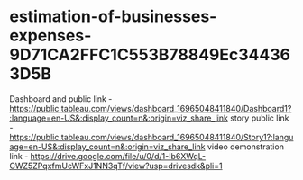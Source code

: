 # estimation-of-businesses-expenses-9D71CA2FFC1C553B78849Ec344363D5B


Dashboard and public link - https://public.tableau.com/views/dashboard_16965048411840/Dashboard1?:language=en-US&:display_count=n&:origin=viz_share_link
story public link - https://public.tableau.com/views/dashboard_16965048411840/Story1?:language=en-US&:display_count=n&:origin=viz_share_link
video demonstration link - https://drive.google.com/file/u/0/d/1-Ib6XWqL-CWZ5ZPqxfmUcWFxJ1NN3qTf/view?usp=drivesdk&pli=1
